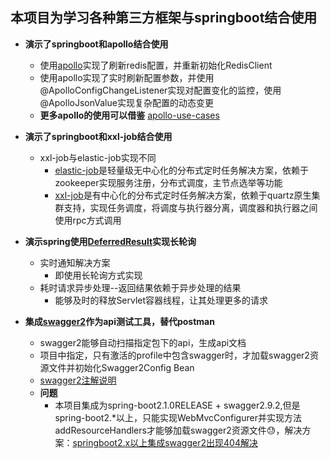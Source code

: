 
## 本项目为学习各种第三方框架与springboot结合使用

* **演示了springboot和apollo结合使用**
    * 使用[apollo](https://github.com/ctripcorp/apollo)实现了刷新redis配置，并重新初始化RedisClient
    * 使用apollo实现了实时刷新配置参数，并使用@ApolloConfigChangeListener实现对配置变化的监控，使用@ApolloJsonValue实现复杂配置的动态变更
    * **更多apollo的使用可以借鉴** [apollo-use-cases](https://github.com/ctripcorp/apollo-use-cases)
* **演示了springboot和xxl-job结合使用**
    * xxl-job与elastic-job实现不同
        * [elastic-job](https://github.com/elasticjob/elastic-job-lite)是轻量级无中心化的分布式定时任务解决方案，依赖于zookeeper实现服务注册，分布式调度，主节点选举等功能
        * [xxl-job](https://github.com/xuxueli/xxl-job)是有中心化的分布式定时任务解决方案，依赖于quartz原生集群支持，实现任务调度，将调度与执行器分离，调度器和执行器之间使用rpc方式调用
    
* **演示spring使用[DeferredResult](https://www.cnblogs.com/shihaiming/p/5856477.html)实现长轮询**
    * 实时通知解决方案
        * 即使用长轮询方式实现
    * 耗时请求异步处理--返回结果依赖于异步处理的结果
        * 能够及时的释放Servlet容器线程，让其处理更多的请求
        
* **集成[swagger2](https://github.com/springfox/springfox)作为api测试工具，替代postman**
    * swagger2能够自动扫描指定包下的api，生成api文档
    * 项目中指定，只有激活的profile中包含swagger时，才加载swagger2资源文件并初始化Swagger2Config Bean
    * [swagger2注解说明](https://github.com/swagger-api/swagger-core/wiki/Annotations)
    * **问题**
        * 本项目集成为spring-boot2.1.0RELEASE + swagger2.9.2,但是spring-boot2.*以上，只能实现WebMvcConfigurer并实现方法addResourceHandlers才能够加载swagger2资源文件😓，解决方案：[springboot2.x以上集成swagger2出现404解决](https://www.jianshu.com/p/04dd5ff82dad)